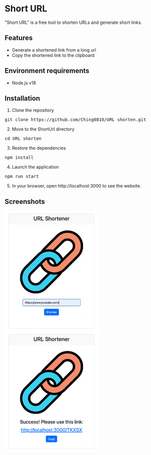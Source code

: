 # Short URL
"Short URL" is a free tool to shorten URLs and generate short links.

## Features
- Generate a shortened link from a long url
- Copy the shortened link to the clipboard
## Environment requirements
- Node.js v18
## Installation
1. Clone the repository
<pre>
git clone https://github.com/Ching0810/URL_shorten.git
</pre>
2. Move to the ShortUrl directory
<pre>
cd URL_shorten
</pre>
3. Restore the dependencies
<pre>
npm install
</pre>
4. Launch the application
<pre>
npm run start
</pre>
5. In your browser, open http://localhost:3000 to see the website.

## Screenshots
<img src="public/images/Screenshot 2023-08-26 at 5.08.29 PM.png" alt="URL shorten screenshots" width="300"><img src="public/images/Screenshot 2023-08-26 at 5.08.45 PM.png" alt="URL shorten screenshots" width="300">
